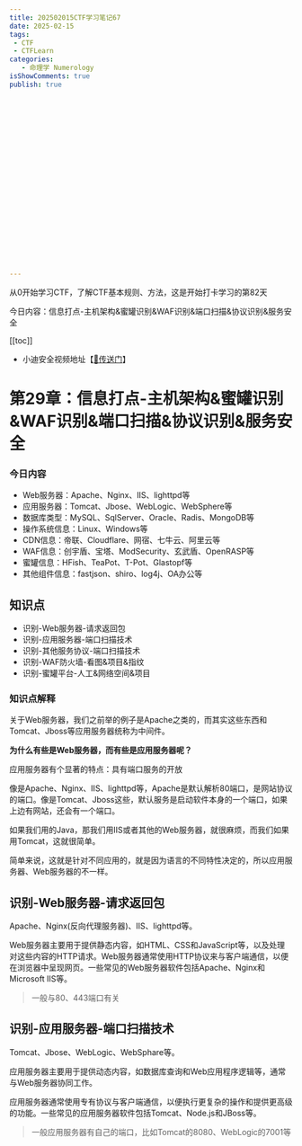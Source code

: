 ```yaml
---
title: 202502015CTF学习笔记67
date: 2025-02-15
tags:
 - CTF
 - CTFLearn
categories:
   - 命理学 Numerology
isShowComments: true
publish: true























---
```


<Boxx/>

从0开始学习CTF，了解CTF基本规则、方法，这是开始打卡学习的第82天

今日内容：信息打点-主机架构&蜜罐识别&WAF识别&端口扫描&协议识别&服务安全

[[toc]]

- 小迪安全视频地址【[🔗传送门]([https://www.bilibili.com/video/BV123yAYMEwb/)】

<!-- more -->

# 第29章：信息打点-主机架构&蜜罐识别&WAF识别&端口扫描&协议识别&服务安全



### 今日内容

- Web服务器：Apache、Nginx、IIS、lighttpd等
- 应用服务器：Tomcat、Jbose、WebLogic、WebSphere等
- 数据库类型：MySQL、SqlServer、Oracle、Radis、MongoDB等
- 操作系统信息：Linux、Windows等
- CDN信息：帝联、Cloudflare、网宿、七牛云、阿里云等
- WAF信息：创宇盾、宝塔、ModSecurity、玄武盾、OpenRASP等
- 蜜罐信息：HFish、TeaPot、T-Pot、Glastopf等
- 其他组件信息：fastjson、shiro、log4j、OA办公等



## 知识点

- 识别-Web服务器-请求返回包
- 识别-应用服务器-端口扫描技术
- 识别-其他服务协议-端口扫描技术
- 识别-WAF防火墙-看图&项目&指纹
- 识别-蜜罐平台-人工&网络空间&项目



### 知识点解释

关于Web服务器，我们之前举的例子是Apache之类的，而其实这些东西和Tomcat、Jboss等应用服务器统称为中间件。

**为什么有些是Web服务器，而有些是应用服务器呢？**

应用服务器有个显著的特点：具有端口服务的开放

像是Apache、Nginx、IIS、lighttpd等，Apache是默认解析80端口，是网站协议的端口。像是Tomcat、Jboss这些，默认服务是启动软件本身的一个端口，如果上边有网站，还会有一个端口。

如果我们用的Java，那我们用IIS或者其他的Web服务器，就很麻烦，而我们如果用Tomcat，这就很简单。

简单来说，这就是针对不同应用的，就是因为语言的不同特性决定的，所以应用服务器、Web服务器的不一样。



## 识别-Web服务器-请求返回包

Apache、Nginx(反向代理服务器)、IIS、lighttpd等。

Web服务器主要用于提供静态内容，如HTML、CSS和JavaScript等，以及处理对这些内容的HTTP请求。Web服务器通常使用HTTP协议来与客户端通信，以便在浏览器中呈现网页。一些常见的Web服务器软件包括Apache、Nginx和Microsoft IIS等。

> 一般与80、443端口有关



## 识别-应用服务器-端口扫描技术	

Tomcat、Jbose、WebLogic、WebSphare等。

应用服务器主要用于提供动态内容，如数据库查询和Web应用程序逻辑等，通常与Web服务器协同工作。

应用服务器通常使用专有协议与客户端通信，以便执行更复杂的操作和提供更高级的功能。一些常见的应用服务器软件包括Tomcat、Node.js和JBoss等。

> 一般应用服务器有自己的端口，比如Tomcat的8080、WebLogic的7001等


